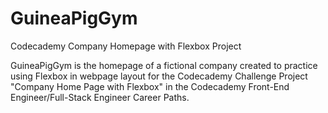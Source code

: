 # GuineaPigGym
Codecademy Company Homepage with Flexbox Project

GuineaPigGym is the homepage of a fictional company created to practice using Flexbox in webpage layout 
for the Codecademy Challenge Project "Company Home Page with Flexbox" in the Codecademy Front-End Engineer/Full-Stack Engineer Career Paths.
